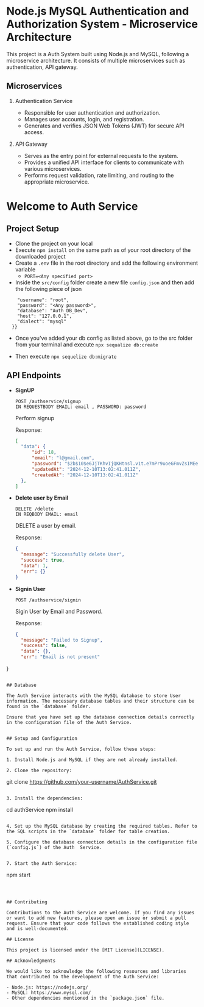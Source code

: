 # Node.js MySQL Authentication and Authorization System - Microservice Architecture

This project is a Auth System built using Node.js and MySQL, following a microservice architecture. It consists of multiple microservices such as authentication, API gateway.

## Microservices

1. Authentication Service

   - Responsible for user authentication and authorization.
   - Manages user accounts, login, and registration.
   - Generates and verifies JSON Web Tokens (JWT) for secure API access.

2. API Gateway

   - Serves as the entry point for external requests to the system.
   - Provides a unified API interface for clients to communicate with various microservices.
   - Performs request validation, rate limiting, and routing to the appropriate microservice.

# Welcome to Auth Service

## Project Setup

- Clone the project on your local
- Execute `npm install` on the same path as of your root directory of the downloaded project
- Create a `.env` file in the root directory and add the following environment variable
  - `PORT=<Any specified port>`
- Inside the `src/config` folder create a new file `config.json` and then add the following piece of json

```{"development": {
    "username": "root",
    "password": "<Any password>",
    "database": "Auth_DB_Dev",
    "host": "127.0.0.1",
    "dialect": "mysql"
  }}
```

- Once you've added your db config as listed above, go to the src folder from your terminal and execute `npx sequalize db:create`

- Then execute `npx sequelize db:migrate`

## API Endpoints

- **SignUP**

  ```
  POST /authservice/signup
  IN REQUESTBODY EMAIL: email , PASSWORD: password
  ```

  Perform signup

  Response:

  ```json
  [
    "data": {
        "id": 18,
        "email": "l@gmail.com",
        "password": "$2b$10$e6JjTKhvIjQKHtnsl.v1t.e7mPr9uoeGFmvZsIMEeC1XK6cTDIAWy",
        "updatedAt": "2024-12-10T13:02:41.011Z",
        "createdAt": "2024-12-10T13:02:41.011Z"
    },
  ]
  ```

- **Delete user by Email**

  ```
  DELETE /delete
  IN REQBODY EMAIL: email
  ```

  DELETE a user by email.

  Response:

  ```json
  {
    "message": "Successfully delete User",
    "success": true,
    "data": 1,
    "err": {}
  }
  ```

- **Signin User**

  ```
  POST /authservice/signin
  ```

  Sigin User by Email and Password.

 

  Response:

  ```json
  {
    "message": "Failed to Signup",
    "success": false,
    "data": {},
    "err": "Email is not present"
}
  ```

## Database

The Auth Service interacts with the MySQL database to store User information. The necessary database tables and their structure can be found in the `database` folder.

Ensure that you have set up the database connection details correctly in the configuration file of the Auth Service.


## Setup and Configuration

To set up and run the Auth Service, follow these steps:

1. Install Node.js and MySQL if they are not already installed.

2. Clone the repository:

   ```
   git clone https://github.com/your-username/AuthService.git
   ```

3. Install the dependencies:

   ```
   cd authService
   npm install
   ```

4. Set up the MySQL database by creating the required tables. Refer to the SQL scripts in the `database` folder for table creation.

5. Configure the database connection details in the configuration file (`config.js`) of the Auth  Service.


7. Start the Auth Service:

   ```
   npm start
   ```



## Contributing

Contributions to the Auth Service are welcome. If you find any issues or want to add new features, please open an issue or submit a pull request. Ensure that your code follows the established coding style and is well-documented.

## License

This project is licensed under the [MIT License](LICENSE).

## Acknowledgments

We would like to acknowledge the following resources and libraries that contributed to the development of the Auth Service:

- Node.js: https://nodejs.org/
- MySQL: https://www.mysql.com/
- Other dependencies mentioned in the `package.json` file.

